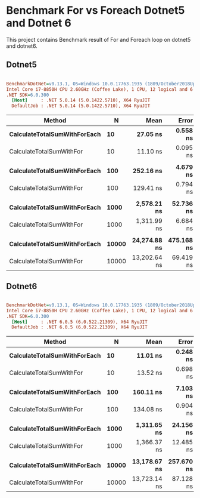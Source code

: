 # Benchmark For vs Foreach Dotnet5 and Dotnet 6

This project contains Benchmark result of For and Foreach loop on dotnet5 and dotnet6.

## Dotnet5
``` ini

BenchmarkDotNet=v0.13.1, OS=Windows 10.0.17763.1935 (1809/October2018Update/Redstone5)
Intel Core i7-8850H CPU 2.60GHz (Coffee Lake), 1 CPU, 12 logical and 6 physical cores
.NET SDK=6.0.300
  [Host]     : .NET 5.0.14 (5.0.1422.5710), X64 RyuJIT
  DefaultJob : .NET 5.0.14 (5.0.1422.5710), X64 RyuJIT


```
|                       Method |     N |         Mean |      Error |     StdDev |       Median | Ratio | RatioSD | Allocated |
|----------------------------- |------ |-------------:|-----------:|-----------:|-------------:|------:|--------:|----------:|
| **CalculateTotalSumWithForEach** |    **10** |     **27.05 ns** |   **0.558 ns** |   **0.917 ns** |     **26.72 ns** |  **1.00** |    **0.00** |         **-** |
|     CalculateTotalSumWithFor |    10 |     11.10 ns |   0.095 ns |   0.075 ns |     11.12 ns |  0.41 |    0.01 |         - |
|                              |       |              |            |            |              |       |         |           |
| **CalculateTotalSumWithForEach** |   **100** |    **252.16 ns** |   **4.679 ns** |   **5.388 ns** |    **252.03 ns** |  **1.00** |    **0.00** |         **-** |
|     CalculateTotalSumWithFor |   100 |    129.41 ns |   0.794 ns |   0.743 ns |    128.98 ns |  0.51 |    0.01 |         - |
|                              |       |              |            |            |              |       |         |           |
| **CalculateTotalSumWithForEach** |  **1000** |  **2,578.21 ns** |  **52.736 ns** | **155.494 ns** |  **2,620.02 ns** |  **1.00** |    **0.00** |         **-** |
|     CalculateTotalSumWithFor |  1000 |  1,311.99 ns |   6.684 ns |   5.581 ns |  1,310.36 ns |  0.51 |    0.03 |         - |
|                              |       |              |            |            |              |       |         |           |
| **CalculateTotalSumWithForEach** | **10000** | **24,274.88 ns** | **475.168 ns** | **739.780 ns** | **24,189.11 ns** |  **1.00** |    **0.00** |         **-** |
|     CalculateTotalSumWithFor | 10000 | 13,202.64 ns |  69.419 ns |  64.934 ns | 13,204.79 ns |  0.55 |    0.02 |         - |

## Dotnet6
``` ini

BenchmarkDotNet=v0.13.1, OS=Windows 10.0.17763.1935 (1809/October2018Update/Redstone5)
Intel Core i7-8850H CPU 2.60GHz (Coffee Lake), 1 CPU, 12 logical and 6 physical cores
.NET SDK=6.0.300
  [Host]     : .NET 6.0.5 (6.0.522.21309), X64 RyuJIT
  DefaultJob : .NET 6.0.5 (6.0.522.21309), X64 RyuJIT


```
|                       Method |     N |         Mean |      Error |     StdDev |       Median | Ratio | RatioSD | Allocated |
|----------------------------- |------ |-------------:|-----------:|-----------:|-------------:|------:|--------:|----------:|
| **CalculateTotalSumWithForEach** |    **10** |     **11.01 ns** |   **0.248 ns** |   **0.566 ns** |     **10.98 ns** |  **1.00** |    **0.00** |         **-** |
|     CalculateTotalSumWithFor |    10 |     13.52 ns |   0.698 ns |   2.059 ns |     12.31 ns |  1.32 |    0.23 |         - |
|                              |       |              |            |            |              |       |         |           |
| **CalculateTotalSumWithForEach** |   **100** |    **160.11 ns** |   **7.103 ns** |  **20.943 ns** |    **156.93 ns** |  **1.00** |    **0.00** |         **-** |
|     CalculateTotalSumWithFor |   100 |    134.08 ns |   0.904 ns |   0.845 ns |    133.79 ns |  0.96 |    0.04 |         - |
|                              |       |              |            |            |              |       |         |           |
| **CalculateTotalSumWithForEach** |  **1000** |  **1,311.65 ns** |  **24.156 ns** |  **26.849 ns** |  **1,312.71 ns** |  **1.00** |    **0.00** |         **-** |
|     CalculateTotalSumWithFor |  1000 |  1,366.37 ns |  12.485 ns |  11.068 ns |  1,365.90 ns |  1.04 |    0.02 |         - |
|                              |       |              |            |            |              |       |         |           |
| **CalculateTotalSumWithForEach** | **10000** | **13,178.67 ns** | **257.670 ns** | **316.442 ns** | **13,059.48 ns** |  **1.00** |    **0.00** |         **-** |
|     CalculateTotalSumWithFor | 10000 | 13,723.14 ns |  87.128 ns |  77.237 ns | 13,725.43 ns |  1.04 |    0.03 |         - |


